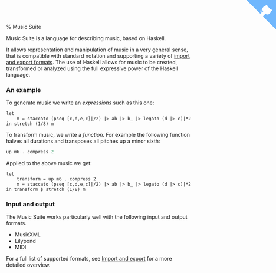 % Music Suite

<a href="https://github.com/hanshoglund/music-suite" class="github-corner" aria-label="View source on GitHub"><svg width="80" height="80" viewBox="0 0 250 250" style="fill:#70B7FD; color:#fff; position: absolute; top: 0; border: 0; right: 0;" aria-hidden="true"><path d="M0,0 L115,115 L130,115 L142,142 L250,250 L250,0 Z"></path><path d="M128.3,109.0 C113.8,99.7 119.0,89.6 119.0,89.6 C122.0,82.7 120.5,78.6 120.5,78.6 C119.2,72.0 123.4,76.3 123.4,76.3 C127.3,80.9 125.5,87.3 125.5,87.3 C122.9,97.6 130.6,101.9 134.4,103.2" fill="currentColor" style="transform-origin: 130px 106px;" class="octo-arm"></path><path d="M115.0,115.0 C114.9,115.1 118.7,116.5 119.8,115.4 L133.7,101.6 C136.9,99.2 139.9,98.4 142.2,98.6 C133.8,88.0 127.5,74.4 143.8,58.0 C148.5,53.4 154.0,51.2 159.7,51.0 C160.3,49.4 163.2,43.6 171.4,40.1 C171.4,40.1 176.1,42.5 178.8,56.2 C183.1,58.6 187.2,61.8 190.9,65.4 C194.5,69.0 197.7,73.2 200.1,77.6 C213.8,80.2 216.3,84.9 216.3,84.9 C212.7,93.1 206.9,96.0 205.4,96.6 C205.1,102.4 203.0,107.8 198.3,112.5 C181.9,128.9 168.3,122.5 157.7,114.1 C157.9,116.9 156.7,120.9 152.7,124.9 L141.0,136.5 C139.8,137.7 141.6,141.9 141.8,141.8 Z" fill="currentColor" class="octo-body"></path></svg></a><style>.github-corner:hover .octo-arm{animation:octocat-wave 560ms ease-in-out}@keyframes octocat-wave{0%,100%{transform:rotate(0)}20%,60%{transform:rotate(-25deg)}40%,80%{transform:rotate(10deg)}}@media (max-width:500px){.github-corner:hover .octo-arm{animation:none}.github-corner .octo-arm{animation:octocat-wave 560ms ease-in-out}}</style>


Music Suite is a language for describing music, based on Haskell.

It allows representation and manipulation of music in a very general sense, that is compatible with standard notation and supporting a variety of [import and export formats](#import-and-export). The use of Haskell allows for music to be created, transformed or analyzed using the full expressive power of the Haskell language.

### An example

To generate music we write an *expressions* such as this one:

```music+haskell
let
    m = staccato (pseq [c,d,e,c]|/2) |> ab |> b_ |> legato (d |> c)|*2
in stretch (1/8) m
```

To transform music, we write a *function*. For example the following function halves all durations and transposes all pitches up a minor sixth:

```haskell
up m6 . compress 2
```

Applied to the above music we get:

```music
let
    transform = up m6 . compress 2
    m = staccato (pseq [c,d,e,c]|/2) |> ab |> b_ |> legato (d |> c)|*2
in transform $ stretch (1/8) m
```

### Input and output

The Music Suite works particularly well with the following input and output formats.

* MusicXML
* Lilypond
* MIDI

For a full list of supported formats, see [Import and export](#import-and-export) for a more detailed overview.

<!--
### Version numbers and stability

The Music Suite consists of a group of packages released concurrently under a common version number. The [music-suite](http://hackage.haskell.org/package/music-suite) acts as a meta-package that includes all stable packages of the Suite.

Please note that the Suite is quite usable, parts of it are still experimental, and we expect the API to change slightly with every release up to v2.0.0 (think of it as [optimistic versioning](http://semver.org)). If you have any problems with upgrading from a previous version, please post to the discussion group.


### Contributing to the Suite

If you are interested in contributing to the Suite, please join the Github organization (see the link below). In addition to code, we appreciate contributions in the form of tutorials, examples or musical compositions. Hopefully we may soon have a showcase of works created with Music Suite, like the [Diagrams gallery](http://projects.haskell.org/diagrams/gallery.html).

### More information

- All releases on [Hackage](http://hackage.haskell.org/package/music-suite)

- The [full API documentation](/docs/api)

- The [source code on Github](https://github.com/music-suite)

- For more examples, see [music-preludes/examples](https://github.com/music-suite/music-preludes/tree/master/examples) directory. You can download this directory from Hackage using `cabal unpack music-preludes`.

- For bug reports, please use the relevant Github tracker, i.e. for `music-score` use <https://github.com/music-suite/music-score/issues>

- For questions, feedback and general discussion, see [the Google discussion group](http://groups.google.com/d/forum/music-suite-discuss)

-->

<!--
For an introduction, see [User Guide](User-Guide).
-->

[Haskell]:      http://www.haskell.org/haskellwiki/Haskell
[Haskore]:      http://www.haskell.org/haskellwiki/Haskore
[Euterpea]:     http://haskell.cs.yale.edu/euterpea
[Diagrams]:     http://projects.haskell.org/diagrams
[Reactive]:     http://hackage.haskell.org/package/reactive
[dsl]:          http://www.haskell.org/haskellwiki/Embedded_domain_specific_language
